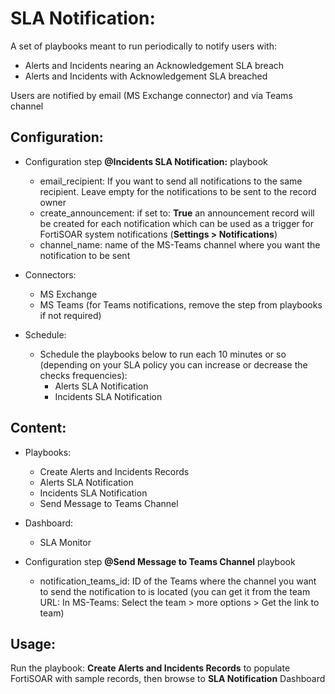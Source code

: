 # SLA Notification:
A set of playbooks meant to run periodically to notify users with:

- Alerts and Incidents nearing an Acknowledgement SLA breach
- Alerts and Incidents with Acknowledgement SLA breached

Users are notified by email (MS Exchange connector) and via Teams channel

## Configuration:
- Configuration step **@Incidents SLA Notification:** playbook
    -  email_recipient: If you want to send all notifications to the same recipient. Leave empty for the notifications to be sent to the record owner
    -  create_announcement: if set to: **True** an announcement record will be created for each notification which can be used as a trigger for FortiSOAR system notifications (**Settings > Notifications**)
    -  channel_name: name of the MS-Teams channel where you want the notification to be sent

- Connectors:
    - MS Exchange
    - MS Teams (for Teams notifications, remove the step from playbooks if not required)

- Schedule:
    - Schedule the playbooks below to run each 10 minutes or so (depending on your SLA policy you can increase or decrease the checks frequencies):
        - Alerts SLA Notification
        - Incidents SLA Notification

## Content:
- Playbooks:
    - Create Alerts and Incidents Records
    - Alerts SLA Notification
    - Incidents SLA Notification
    - Send Message to Teams Channel
- Dashboard:
   - SLA Monitor

- Configuration step **@Send Message to Teams Channel** playbook
    -  notification_teams_id: ID of the Teams where the channel you want to send the notification to is located (you can get it from the team URL: In MS-Teams: Select the team > more options > Get the link to team)

## Usage:

Run the playbook: **Create Alerts and Incidents Records** to populate FortiSOAR with sample records, then browse to **SLA Notification** Dashboard